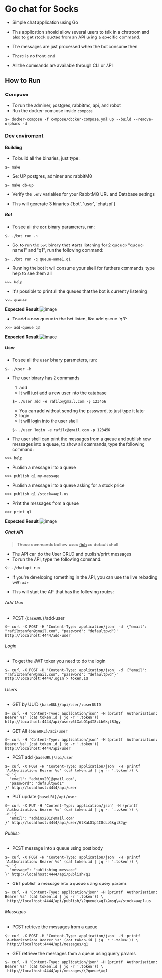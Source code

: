 # Go chat for Socks

- Simple chat application using Go

- This application should allow several users to talk in a chatroom and also to get stock quotes
from an API using a specific command.

- The messages are just processed when the bot consume then
- There is no front-end 
- All the commands are available through CLI or API

## How to Run

### Compose
- To run the adminer, postgres, rabbitmq, api, and robot
- Run the docker-compose inside `compose`
```shell
$~ docker-compose -f compose/docker-compose.yml up --build --remove-orphans -d
```

### Dev enviroment

#### Building
- To build all the binaries, just type:
```shell
$~ make
```

- Set UP postgres, adminer and rabbitMQ
```shell
$~ make db-up
```

- Verify the `.env` variables for your RabbitMQ URL and Database settings 

- This will generate 3 binaries {'bot', 'user', 'chatapi'}

##### Bot
- To see all the `bot` binary parameters, run:
```shell
$~ ./bot run -h
```

- So, to run the `bot` binary that starts listening for 2 queues "queue-name1" and "q1", run the following command:
```shell
$~ ./bot run -q queue-name1,q1
```

- Running the bot it will consume your shell for furthers commands, type help to see them all
```shell
>>> help
```

- It's possible to print all the queues that the bot is currently listening
```shell
>>> queues
```

__Expected Result__
![image](https://user-images.githubusercontent.com/17556614/91647030-4a0c4480-ea2c-11ea-99fe-084de5d74feb.png)


- To add a new queue to the bot listen, like add queue 'q3':
```shell
>>> add-queue q3
```

__Expected Result__
![image](https://user-images.githubusercontent.com/17556614/91647499-d2411880-ea31-11ea-9a1e-9671e79129ca.png)

##### User
- To see all the `user` binary parameters, run:
```shell
$~ ./user -h
```

- The user binary has 2 commands
  1. add 
    - It will just add a new user into the database
    ```shell
    $~ ./user add -e rafilx@gmail.com -p 123456 
    ```
    - You can add without sending the password, to just type it later

  2. login
    - It will login into the user shell
    ```shell
    $~ ./user login -e rafilx@gmail.com -p 123456 
    ```

- The user shell can print the messages from a queue and publish new messages into a queue, to show all commands, type the following command:
```shell
>>> help
```

- Publish a message into a queue
```shell
>>> publish q1 my-message
```

- Publish a message into a queue asking for a stock price
```shell
>>> publish q1 /stock=aapl.us
```

- Print the messages from a queue
```shell
>>> print q1
```
__Expected Result__
![image](https://user-images.githubusercontent.com/17556614/91647694-edad2300-ea33-11ea-8daf-113df0d80399.png)


##### Chat API 
> These commands bellow uses ~~[fish](https://fishshell.com)~~ as default shell
- The API can do the User CRUD and publish/print messages
- To run the API, type the following command:
```shell
$~ ./chatapi run
```
- If you're developing something in the API, you can use the live reloading with `air`

- This will start the API that has the following routes:
###### Add User
- POST `{baseURL}`/add-user
```shell
$~ curl -X POST -H 'Content-Type: application/json' -d '{"email": "rafilxtenfen@gmail.com", "password": "defaultpwd"}' http://localhost:4444/add-user
```


###### Login
- To get the JWT token you need to do the login
```shell
$~ curl -X POST -H 'Content-Type: application/json' -d '{"email": "rafilxtenfen@gmail.com", "password": "defaultpwd"}' http://localhost:4444/login > token.id
```

###### Users
- GET by UUID `{baseURL}/api/user/:userUUID`
```shell
$~ curl -H 'Content-Type: application/json' -H (printf 'Authorization: Bearer %s' (cat token.id | jq -r '.token')) http://localhost:4444/api/user/6tXaLO1p4I8cLbGkgl8Jgy
```

- GET All `{baseURL}/api/user`
```shell
$~ curl -H 'Content-Type: application/json' -H (printf 'Authorization: Bearer %s' (cat token.id | jq -r '.token')) http://localhost:4444/api/user
```

- POST add `{baseURL}/api/user`
```shell
$~ curl -X POST -H 'Content-Type: application/json' -H (printf 'Authorization: Bearer %s' (cat token.id | jq -r '.token')) \
-d '{
  "email": "adminx201@gmail.com", 
  "password": "defaultpwd1"
}' http://localhost:4444/api/user
```

- PUT update `{baseURL}/api/user`
```shell
$~ curl -X PUT -H 'Content-Type: application/json' -H (printf 'Authorization: Bearer %s' (cat token.id | jq -r '.token')) \
-d '{
  "email": "adminx201@gmail.com"
}' http://localhost:4444/api/user/6tXaLO1p4I8cLbGkgl8Jgy
```

###### Publish
- POST message into a queue using post body
```shell
$~ curl -X POST -H 'Content-Type: application/json' -H (printf 'Authorization: Bearer %s' (cat token.id | jq -r '.token')) \
-d '{
  "message": "publishing message"
}' http://localhost:4444/api/publish/q1
```

- GET publish a message into a queue using query params
```shell
$~ curl -H 'Content-Type: application/json' -H (printf 'Authorization: Bearer %s' (cat token.id | jq -r '.token')) \
 http://localhost:4444/api/publish/\?queue\=q1\&msg\=/stock=aapl.us
```

###### Messages
- POST retrieve the messages from a queue 
```shell
$~ curl -X POST -H 'Content-Type: application/json' -H (printf 'Authorization: Bearer %s' (cat token.id | jq -r '.token')) \
 http://localhost:4444/api/messages/q1
```

- GET retrieve the messages from a queue using query params
```shell
$~ curl -H 'Content-Type: application/json' -H (printf 'Authorization: Bearer %s' (cat token.id | jq -r '.token')) \
 http://localhost:4444/api/messages/\?queue\=q1
```

